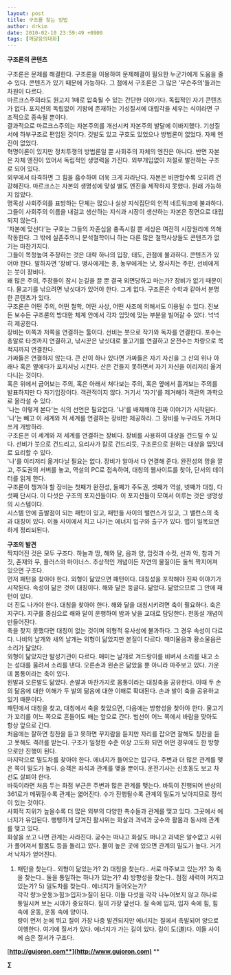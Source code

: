 ```yaml
---
layout: post
title: 구조를 찾는 방법
author: drkim
date: 2010-02-10 23:59:49 +0900
tags: [깨달음의대화]
---
```

  
**구조론의 콘텐츠**

  
 구조론은 문제를 해결한다. 구조론을 이용하여 문제해결이 필요한 누군가에게 도움을 줄 수 있다. 콘텐츠가 있기 때문에 가능하다. 그 점에서 구조론은 그 많은 '무슨주의'들과는 차원이 다르다.   
 마르크스주의라도 원고지 1매로 압축될 수 있는 간단한 이야기다. 독립적인 자기 콘텐츠가 없다. 포지션의 독립없이 기왕에 존재하는 기성질서에 대립각을 세우는 식이라면 구조적으로 종속될 뿐이다.    
 결과적으로 마르크스주의는 자본주의를 개선시켜 자본주의 발달에 이바지했다. 기성질서에 하부구조로 편입된 것이다. 깃발도 있고 구호도 있었으나 방법론이 없었다. 자체 엔진이 없었다.   
 혁명이론이 있지만 정치투쟁의 방법론일 뿐 사회주의 자체의 엔진은 아니다. 반면 자본은 자체 엔진이 있어서 독립적인 생명력을 가진다. 외부개입없이 저절로 발전하는 구조로 되어 있다.    
 외부에서 타격하면 그 힘을 흡수하여 더욱 크게 자라난다. 자본은 비판할수록 오히려 건강해진다. 마르크스는 자본의 생명성에 맞설 별도 엔진을 제작하지 못했다. 원래 가능하지 않았다.   
 명목상 사회주의를 표방하는 단체는 많으나 실상 지식집단의 인적 네트워크에 불과하다. 그들이 사회주의 이름을 내걸고 생산하는 지식과 시장이 생산하는 자본은 정면으로 대립되지 않는다.    
 '자본에 맞선다'는 구호는 그들의 자존심을 충족시킬 뿐 세상은 여전히 시장원리에 의해 작동한다. 그 밖에 실존주의니 분석철학이니 하는 다른 많은 철학사상들도 콘텐츠가 없기는 마찬가지다.    
 그들이 목청높여 주장하는 것은 대략 하나의 입장, 태도, 관점에 불과하다. 콘텐츠가 있어야 한다. 말하자면 '장비'다. 병사에게는 총, 농부에게는 낫, 장사치는 주판, 선비에게는 붓이 장비다.   
 왜 많은 주의, 주장들이 잠시 눈길을 끌 뿐 결국 외면당하고 마는가? 장비가 없기 때문이다. 물고기를 낚으려면 낚싯대가 있어야 한다. 그게 없다. 구조론은 수학과 같아서 분명한 콘텐츠가 있다.    
 구조론은 어떤 주의, 어떤 철학, 어떤 사상, 어떤 사조에 의해서도 이용될 수 있다. 진보든 보수든 구조론의 방대한 체계 안에서 각자 입맛에 맞는 부분을 빌어갈 수 있다. 넉넉히 제공한다.   
 장비는 이쪽과 저쪽을 연결하는 툴이다. 선비는 붓으로 작가와 독자를 연결한다. 포수는 총알로 타겟까지 연결하고, 낚시꾼은 낚싯대로 물고기를 연결하고 운전수는 차량으로 목적지까지 연결한다.    
 가짜들은 연결하지 않는다. 큰 산이 하나 있다면 가짜들은 자기 자신을 그 산의 위나 아래나 혹은 옆에다가 포지셔닝 시킨다. 산은 건들지 못하면서 자기 자신을 이리저리 옮겨다니는 것이다.    
 혹은 위에서 굽어보는 주의, 혹은 아래서 쳐다보는 주의, 혹은 옆에서 흘겨보는 주의를 발표하지만 다 자기입장이다. 객관적이지 않다. 거기서 '자기'를 제거해야 객관의 과학으로 올라설 수 있다.   
 '나는 이렇게 본다'는 식의 선언은 필요없다. '나'를 배제해야 진짜 이야기가 시작된다. '나'는 빼고 이 세계와 저 세계를 연결하는 장비만 제공하라. 그 장비를 누구라도 가져다 쓰게 개방하라.   
 구조론은 이 세계와 저 세계를 연결하는 장비다. 장비를 사용하여 대상을 건드릴 수 있다. 선비가 붓으로 건드리고, 요리사가 칼로 건드리듯, 구조론으로 원하는 대상을 입맛대로 요리할 수 있다.   
 '나'를 이리저리 옮겨다닐 필요는 없다. 장비가 알아서 다 연결해 준다. 완전성의 망을 깔고, 주도권의 서버를 놓고, 역설의 PC로 접속하여, 대칭의 웹사이트를 찾아, 단서의 데이터를 읽게 한다.   
 구조론이 챙겨야 할 장비는 첫째가 완전성, 둘째가 주도권, 셋째가 역설, 넷째가 대칭, 다섯째 단서다. 이 다섯은 구조의 포지션들이다. 이 포지션들이 모여서 이루는 것은 생명성의 시스템이다.    
 시스템 안에 출발점이 되는 패턴이 있고, 패턴들 사이의 밸런스가 있고, 그 밸런스의 축과 대칭이 있다. 이들 사이에서 치고 나가는 에너지 입구와 출구가 있다. 맵이 일목요연하게 정리되된다.   
   
 **구조의 발견**   
 짝지어진 것은 모두 구조다. 하늘과 땅, 해와 달, 음과 양, 암컷과 수컷, 선과 악, 참과 거짓, 존재와 무, 플러스와 마이너스. 추상적인 개념이든 자연의 물질이든 둘씩 짝지어져 있으면 구조다.   
 먼저 패턴을 찾아야 한다. 외형이 닮았으면 패턴이다. 대칭성을 포착해야 진짜 이야기가 시작된다. 속성이 닮은 것이 대칭이다. 해와 달은 둥글다. 닮았다. 닮았으므로 그 안에 패턴이 있다.    
 더 진도 나가야 한다. 대칭을 찾아야 한다. 해와 달을 대칭시키려면 축이 필요하다. 축은 지구다. 지구를 중심으로 해와 달이 운행하여 밤과 낮을 교대로 담당한다. 천동설 개념이 만들어진다.   
 축을 찾지 못했다면 대칭이 없는 것이며 외형적 유사성에 불과하다. 그 경우 속성이 다르다. 나비의 날개와 새의 날개는 외형이 닮았지만 본질이 다르다. 매미울음과 황소울음은 소리가 닮았다.   
 외형이 닮았지만 발성기관이 다르다. 매미는 날개로 겨드랑이를 비벼서 소리를 내고 소는 성대를 울려서 소리를 낸다. 오른손과 왼손은 닮았을 뿐 아니라 마주보고 있다. 가운데 몸통이라는 축이 있다.   
 왼발과 오른발도 닮았다. 손발과 마찬가지로 몸통이라는 대칭축을 공유한다. 이때 두 손의 닮음에 대한 이해가 두 발의 닮음에 대한 이해로 확대된다. 손과 발이 축을 공유하고 있기 때문이다.   
 패턴에서 대칭을 찾고, 대칭에서 축을 찾았으면, 다음에는 방향성을 찾아야 한다. 물고기가 꼬리를 어느 쪽으로 흔들어도 배는 앞으로 간다. 범선이 어느 쪽에서 바람을 맞아도 항상 앞으로 간다.   
 처음에는 잘하면 칭찬을 듣고 못하면 꾸지람을 듣지만 자리를 잡으면 잘해도 칭찬을 듣고 못해도 격려를 받는다. 구조가 일정한 수준 이상 고도화 되면 어떤 경우에도 한 방향으로만 진행이 된다.    
 마지막으로 밀도차를 찾아야 한다. 에너지가 들어오는 입구다. 주변과 더 많은 관계를 맺은 쪽이 밀도가 높다. 승객은 좌석과 관계를 맺을 뿐이다. 운전기사는 신호동도 보고 차선도 살펴야 한다.   
 바둑이라면 처음 두는 화점 부근은 주변과 많은 관계를 맺는다. 바둑이 진행되어 반상의 361로가 메꿔질수록 관계는 엷어진다. 수가 진행될수록 관계의 밀도가 낮아지므로 정석이 있는 것이다.   
 사회적 지위가 높을수록 더 많은 외부의 다양한 촉수들과 관계를 맺고 있다. 그곳에서 에너지가 유입된다. 팽팽하게 당겨진 활시위는 화살과 과녁과 궁수와 활몸과 동시에 관계를 맺고 있다.    
 화살을 쏘고 나면 관계는 사라진다. 궁수는 떠나고 화살도 떠나고 과녁은 알수없고 시위가 풀어져서 활몸도 등을 돌리고 있다. 물이 높은 곳에 있으면 관계의 밀도가 높다. 거기서 낙차가 얻어진다.    
 1) 패턴을 찾는다.. 외형이 닮았는가?  2) 대칭을 찾는다.. 서로 마주보고 있는가?  3) 축을 찾는다.. 둘을 통일하는 하나가 있는가?  4) 방향성을 찾는다.. 점점 세력이 커지고 있는가? 5) 밀도차를 찾는다.. 에너지가 들어오는가?    
 각각 량≫운동≫힘≫입자≫질이 된다. 이들 다섯을 각각 나누어보지 않고 하나로 통일시켜 보는 시야가 중요하다. 질이 가장 앞선다. 질 속에 입자, 입자 속에 힘, 힘 속에 운동, 운동 속에 양이다.   
 량이 먼저 눈에 뛰고 질이 가장 나중 발견되지만 에너지는 질에서 촉발되어 양으로 이행한다. 여기에 질서가 있다. 에너지가 가는 길이 있다. 길이 도(道)다. 이들 사이에 숨은 질서가 구조다.  
  
 

[**http://gujoron.com**](http://www.gujoron.com)** 
**

**∑**